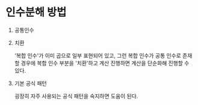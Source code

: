 # 인수분해 방법

1. 공통인수

1. 치환

    '복합 인수'가 이미 곱으로 일부 표현되어 있고, 그런 복합 인수가 공통 인수로 존재할 경우에 복합 인수 부분을 '치환'하고 계산 진행하면 계산을 단순화해 진행할 수 있다.

1. 기본 공식 패턴

    굉장히 자주 사용되는 공식 패턴을 숙지하면 도움이 된다.
